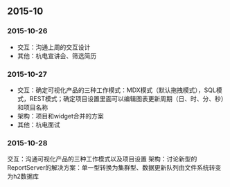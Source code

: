 ## 2015-10
### 2015-10-26
* 交互：沟通上周的交互设计
* 其他：杭电宣讲会、筛选简历

### 2015-10-27
* 交互：确定可视化产品的三种工作模式：MDX模式（默认拖拽模式），SQL模式，REST模式；确定项目设置里面可以编辑图表更新周期（日、时、分、秒）和项目名称
* 架构：项目和widget合并的方案
* 其他：杭电面试

### 2015-10-28
交互：沟通可视化产品的三种工作模式以及项目设置
架构：讨论新型的ReportServer的解决方案：单一型转换为集群型、数据更新队列由文件系统转变为h2数据库








